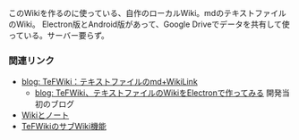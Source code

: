 このWikiを作るのに使っている、自作のローカルWiki。mdのテキストファイルのWiki。
Electron版とAndroid版があって、Google Driveでデータを共有して使っている。サーバー要らず。

### 関連リンク

- [blog: TeFWiki：テキストファイルのmd+WikiLink](https://karino2.github.io/2021/04/17/tefwiki_ja.html)
   - [blog: TeFWiki、テキストファイルのWikiをElectronで作ってみる](https://karino2.github.io/2021/04/10/TeFWiki.html) 開発当初のブログ
- [Wikiとノート](Wikiとノート.md)
- [TeFWikiのサブWiki機能](TeFWikiのサブWiki機能.md)

